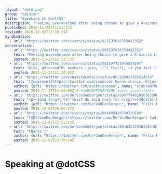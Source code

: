 ```yaml
---
layout: "note.pug"
group: "opinion"
title: "Speaking at @dotCSS"
description: "Feeling overwhelmed after being chosen to give a 4-minute Lightning Talk at @dotCSS in Paris."
published: 2016-11-28T11:23:33Z
revised: 2016-12-02T23:30:54Z
syndication:
  - url: "https://twitter.com/cssence/status/803197636333412352"
conversation:
  - url: "https://twitter.com/cssence/status/803197636333412352"
    text: "Feeling overwhelmed after being chosen to give a 4-minute Lightning Talk at [@dotCSS](https://twitter.com/dotCSS) in Paris. Yes, it will be #CSS related."
    posted: 2016-11-28T11:23:33Z
  - url: "https://twitter.com/cssence/status/803197757045559297"
    text: "Also, @ViennaHTML members (join, it’s free!), if you feel like going to France last minute, DM me for a discount code."
    posted: 2016-11-28T11:24:02Z
  - url: "https://twitter.com/austriacodes/status/803200037886914564"
    text: "[@cssence](https://twitter.com/cssence) Bonne chance. Enjoy Paris. Cheers. Santé!"
    author: {url: "https://twitter.com/austriacodes", name: "ViennaHTML"}
    posted: 2016-11-28T14:00:00Z # %%WRONGTIMESTAMP tweet unavailable
  - url: "https://twitter.com/DerVonDenBergen/status/804779492858363909"
    text: "<p><span lang=\"de\">bist du auch noch für </span>[@dotJS](https://twitter.com/dotJS)<span lang=\"de\"> da</span> fellow Vienna.html<span lang=\"de\">  Mitglied?</span> 😁</p>"
    author: {url: "https://twitter.com/DerVonDenBergen", name: "Felix De Montis"}
    posted: 2016-12-02T20:09:17Z
  - url: "https://twitter.com/cssence/status/804805438789320704"
    text: "[@DerVonDenBergen](https://twitter.com/DerVonDenBergen) Sadly no. Enjoy the sessions on Monday 😉"
    posted: 2016-12-02T21:52:23Z
  - url: "https://twitter.com/DerVonDenBergen/status/804830228363284481"
    text: "thanks 🙏"
    author: {url: "https://twitter.com/DerVonDenBergen", name: "Felix De Montis"}
    posted: 2016-12-02T23:30:54Z
---
```


# Speaking at @dotCSS
